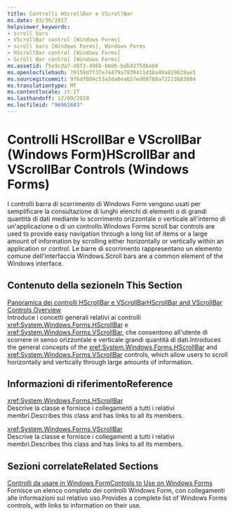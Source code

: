 ```yaml
---
title: Controlli HScrollBar e VScrollBar
ms.date: 03/30/2017
helpviewer_keywords:
- scroll bars
- VScrollBar control [Windows Forms]
- scroll bars [Windows Forms], Windows Forms
- HScrollBar control [Windows Forms]
- Scroll Bar control [Windows Forms]
ms.assetid: f5e9cda7-d8f3-406b-b0e6-bdb4375d6eb0
ms.openlocfilehash: 79159d7f37e74479a7839411d38a40a829829ae5
ms.sourcegitcommit: 9f6df084c53a3da0ea657ed0d708a72213683084
ms.translationtype: MT
ms.contentlocale: it-IT
ms.lasthandoff: 12/09/2020
ms.locfileid: "96961603"
---
```

# <a name="hscrollbar-and-vscrollbar-controls-windows-forms"></a><span data-ttu-id="7ada4-102">Controlli HScrollBar e VScrollBar (Windows Form)</span><span class="sxs-lookup"><span data-stu-id="7ada4-102">HScrollBar and VScrollBar Controls (Windows Forms)</span></span>
<span data-ttu-id="7ada4-103">I controlli barra di scorrimento di Windows Form vengono usati per semplificare la consultazione di lunghi elenchi di elementi o di grandi quantità di dati mediante lo scorrimento orizzontale o verticale all'interno di un'applicazione o di un controllo.</span><span class="sxs-lookup"><span data-stu-id="7ada4-103">Windows Forms scroll bar controls are used to provide easy navigation through a long list of items or a large amount of information by scrolling either horizontally or vertically within an application or control.</span></span> <span data-ttu-id="7ada4-104">Le barre di scorrimento rappresentano un elemento comune dell'interfaccia Windows.</span><span class="sxs-lookup"><span data-stu-id="7ada4-104">Scroll bars are a common element of the Windows interface.</span></span>  
  
## <a name="in-this-section"></a><span data-ttu-id="7ada4-105">Contenuto della sezione</span><span class="sxs-lookup"><span data-stu-id="7ada4-105">In This Section</span></span>  
 [<span data-ttu-id="7ada4-106">Panoramica dei controlli HScrollBar e VScrollBar</span><span class="sxs-lookup"><span data-stu-id="7ada4-106">HScrollBar and VScrollBar Controls Overview</span></span>](hscrollbar-and-vscrollbar-controls-overview-windows-forms.md)  
 <span data-ttu-id="7ada4-107">Introduce i concetti generali relativi ai controlli <xref:System.Windows.Forms.HScrollBar> e <xref:System.Windows.Forms.VScrollBar>, che consentono all'utente di scorrere in senso orizzontale e verticale grandi quantità di dati.</span><span class="sxs-lookup"><span data-stu-id="7ada4-107">Introduces the general concepts of the <xref:System.Windows.Forms.HScrollBar> and <xref:System.Windows.Forms.VScrollBar> controls, which allow users to scroll horizontally and vertically through large amounts of information.</span></span>  
  
## <a name="reference"></a><span data-ttu-id="7ada4-108">Informazioni di riferimento</span><span class="sxs-lookup"><span data-stu-id="7ada4-108">Reference</span></span>  
 <xref:System.Windows.Forms.HScrollBar>  
 <span data-ttu-id="7ada4-109">Descrive la classe e fornisce i collegamenti a tutti i relativi membri.</span><span class="sxs-lookup"><span data-stu-id="7ada4-109">Describes this class and has links to all its members.</span></span>  
  
 <xref:System.Windows.Forms.VScrollBar>  
 <span data-ttu-id="7ada4-110">Descrive la classe e fornisce i collegamenti a tutti i relativi membri.</span><span class="sxs-lookup"><span data-stu-id="7ada4-110">Describes this class and has links to all its members.</span></span>  
  
## <a name="related-sections"></a><span data-ttu-id="7ada4-111">Sezioni correlate</span><span class="sxs-lookup"><span data-stu-id="7ada4-111">Related Sections</span></span>  
 [<span data-ttu-id="7ada4-112">Controlli da usare in Windows Form</span><span class="sxs-lookup"><span data-stu-id="7ada4-112">Controls to Use on Windows Forms</span></span>](controls-to-use-on-windows-forms.md)  
 <span data-ttu-id="7ada4-113">Fornisce un elenco completo dei controlli Windows Form, con collegamenti alle informazioni sul relativo uso.</span><span class="sxs-lookup"><span data-stu-id="7ada4-113">Provides a complete list of Windows Forms controls, with links to information on their use.</span></span>
